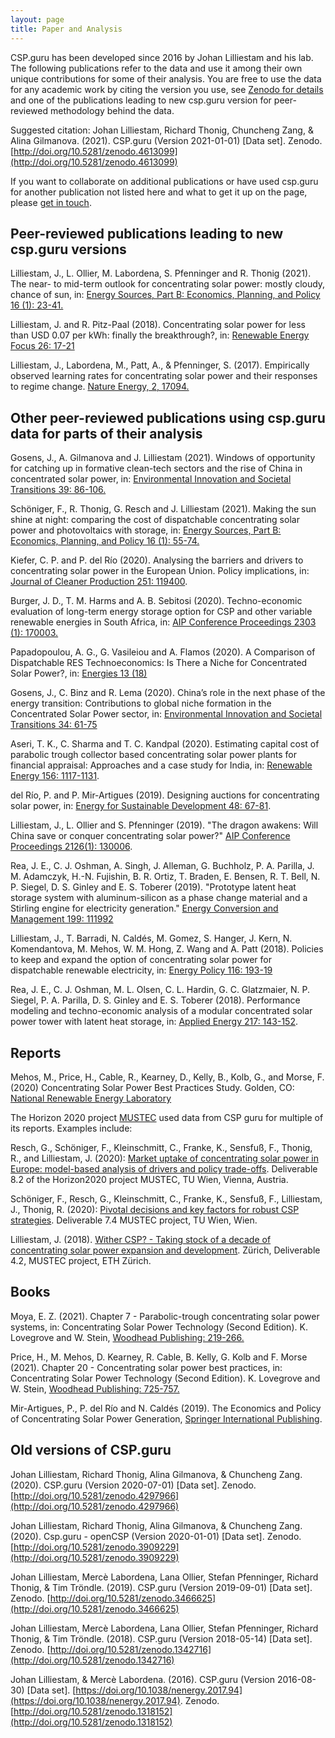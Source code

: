 ```yaml
---
layout: page
title: Paper and Analysis
---
```


CSP.guru has been developed since 2016 by Johan Lilliestam and his lab. The following publications refer to the data and use it among their own unique contributions for some of their analysis. You are free to use the data for any academic work by citing the version you use, see [Zenodo for details](https://doi.org/10.5281/zenodo.1318151) and one of the publications leading to new csp.guru version for peer-reviewed methodology behind the data.

Suggested citation: Johan Lilliestam, Richard Thonig, Chuncheng Zang, & Alina Gilmanova. (2021). CSP.guru (Version 2021-01-01) [Data set]. Zenodo. [http://doi.org/10.5281/zenodo.4613099](http://doi.org/10.5281/zenodo.4613099)

If you want to collaborate on additional publications or have used csp.guru for another publication not listed here and what to get it up on the page, please [get in touch](mailto:richard.thonig@iass-potsdam.de).

## Peer-reviewed publications leading to new csp.guru versions

Lilliestam, J., L. Ollier, M. Labordena, S. Pfenninger and R. Thonig (2021). The near- to mid-term outlook for concentrating solar power: mostly cloudy, chance of sun, in: [Energy Sources, Part B: Economics, Planning, and Policy 16 (1): 23-41.](https://doi.org/10.1080/15567249.2020.1773580)

Lilliestam, J. and R. Pitz-Paal (2018). Concentrating solar power for less than USD 0.07 per kWh: finally the breakthrough?, in: [Renewable Energy Focus 26: 17-21](https://doi.org/10.1016/j.ref.2018.06.002)

Lilliestam, J., Labordena, M., Patt, A., & Pfenninger, S. (2017). Empirically observed learning rates for concentrating solar power and their responses to regime change. [Nature Energy, 2, 17094.]( https://doi.org/10.1038/nenergy.2017.94)

## Other peer-reviewed publications using csp.guru data for parts of their analysis

Gosens, J., A. Gilmanova and J. Lilliestam (2021). Windows of opportunity for catching up in formative clean-tech sectors and the rise of China in concentrated solar power, in: [Environmental Innovation and Societal Transitions 39: 86-106.](https://doi.org/10.1016/j.eist.2021.03.005)

Schöniger, F., R. Thonig, G. Resch and J. Lilliestam (2021). Making the sun shine at night: comparing the cost of dispatchable concentrating solar power and photovoltaics with storage, in: [Energy Sources, Part B: Economics, Planning, and Policy 16 (1): 55-74.](https://doi.org/10.1080/15567249.2020.1843565)

Kiefer, C. P. and P. del Río (2020). Analysing the barriers and drivers to concentrating solar power in the European Union. Policy implications, in: [Journal of Cleaner Production 251: 119400](https://doi.org/10.1016/j.jclepro.2019.119400).

Burger, J. D., T. M. Harms and A. B. Sebitosi (2020). Techno-economic evaluation of long-term energy storage option for CSP and other variable renewable energies in South Africa, in: [AIP Conference Proceedings 2303 (1): 170003.](https://doi.org/10.1063/5.0028938)

Papadopoulou, A. G., G. Vasileiou and A. Flamos (2020). A Comparison of Dispatchable RES Technoeconomics: Is There a Niche for Concentrated Solar Power?, in: [Energies 13 (18)](https://doi.org/10.3390/en13184768)

Gosens, J., C. Binz and R. Lema (2020). China’s role in the next phase of the energy transition: Contributions to global niche formation in the Concentrated Solar Power sector, in: [Environmental Innovation and Societal Transitions 34: 61-75](https://doi.org/10.1016/j.eist.2019.12.004)

Aseri, T. K., C. Sharma and T. C. Kandpal (2020). Estimating capital cost of parabolic trough collector based concentrating solar power plants for financial appraisal: Approaches and a case study for India, in: [Renewable Energy 156: 1117-1131](https://doi.org/10.1016/j.renene.2020.04.138).

del Río, P. and P. Mir-Artigues (2019). Designing auctions for concentrating solar power, in: [Energy for Sustainable Development 48: 67-81](https://doi.org/10.1016/j.esd.2018.10.005).

Lilliestam, J., L. Ollier and S. Pfenninger (2019). "The dragon awakens: Will China save or conquer concentrating solar power?" [AIP Conference Proceedings 2126(1): 130006](https://aip.scitation.org/doi/abs/10.1063/1.5117648).

Rea, J. E., C. J. Oshman, A. Singh, J. Alleman, G. Buchholz, P. A. Parilla, J. M. Adamczyk, H.-N. Fujishin, B. R. Ortiz, T. Braden, E. Bensen, R. T. Bell, N. P. Siegel, D. S. Ginley and E. S. Toberer (2019). "Prototype latent heat storage system with aluminum-silicon as a phase change material and a Stirling engine for electricity generation." [Energy Conversion and Management 199: 111992](https://doi.org/10.1016/j.enconman.2019.111992)

Lilliestam, J., T. Barradi, N. Caldés, M. Gomez, S. Hanger, J. Kern, N. Komendantova, M. Mehos, W. M. Hong, Z. Wang and A. Patt (2018). Policies to keep and expand the option of concentrating solar power for dispatchable renewable electricity, in: [Energy Policy 116: 193-19](https://doi.org/10.1016/j.enpol.2018.02.014)

Rea, J. E., C. J. Oshman, M. L. Olsen, C. L. Hardin, G. C. Glatzmaier, N. P. Siegel, P. A. Parilla, D. S. Ginley and E. S. Toberer (2018). Performance modeling and techno-economic analysis of a modular concentrated solar power tower with latent heat storage, in: [Applied Energy 217: 143-152](https://doi.org/10.1016/j.apenergy.2018.02.067).

## Reports

Mehos, M., Price, H., Cable, R., Kearney, D., Kelly, B., Kolb, G., and Morse, F. (2020) Concentrating Solar Power Best Practices Study. Golden, CO: [National Renewable Energy Laboratory](https://doi.org/10.2172/1665767)

The Horizon 2020 project [MUSTEC](www.mustec.eu) used data from CSP guru for multiple of its reports. Examples include:

Resch, G., Schöniger, F., Kleinschmitt, C., Franke, K., Sensfuß, F., Thonig, R., and Lilliestam, J. (2020): [Market uptake of concentrating solar power in Europe: model-based analysis of drivers and policy trade-offs](https://www.mustec.eu/node/130). Deliverable 8.2 of the Horizon2020 project MUSTEC, TU Wien, Vienna, Austria.

Schöniger, F., Resch, G., Kleinschmitt, C., Franke, K., Sensfuß, F., Lilliestam, J., Thonig, R. (2020): [Pivotal decisions and key factors for robust CSP strategies](https://www.iass-potsdam.de/de/ergebnisse/publikationen/2020/pivotal-decisions-and-key-factors-robust-csp-strategies-deliverable). Deliverable 7.4 MUSTEC project, TU Wien, Wien.

Lilliestam, J. (2018). [Wither CSP? - Taking stock of a decade of concentrating solar power expansion and development](https://mustec.eu/node/66). Zürich, Deliverable 4.2, MUSTEC project, ETH Zürich.

## Books
Moya, E. Z. (2021). Chapter 7 - Parabolic-trough concentrating solar power systems, in: Concentrating Solar Power Technology (Second Edition). K. Lovegrove and W. Stein, [Woodhead Publishing: 219-266.](https://doi.org/10.1016/B978-0-12-819970-1.00009-8)

Price, H., M. Mehos, D. Kearney, R. Cable, B. Kelly, G. Kolb and F. Morse (2021). Chapter 20 - Concentrating solar power best practices, in: Concentrating Solar Power Technology (Second Edition). K. Lovegrove and W. Stein, [Woodhead Publishing: 725-757.](https://doi.org/10.1016/B978-0-12-819970-1.00020-7)

Mir-Artigues, P., P. del Río and N. Caldés (2019). The Economics and Policy of Concentrating Solar Power Generation, [Springer International Publishing](https://www.springer.com/gp/book/9783030119379).

## Old versions of CSP.guru
Johan Lilliestam, Richard Thonig, Alina Gilmanova, & Chuncheng Zang. (2020). CSP.guru (Version 2020-07-01) [Data set]. Zenodo. [http://doi.org/10.5281/zenodo.4297966](http://doi.org/10.5281/zenodo.4297966)

Johan Lilliestam, Richard Thonig, Alina Gilmanova, & Chuncheng Zang. (2020). Csp.guru - openCSP (Version 2020-01-01) [Data set]. Zenodo. [http://doi.org/10.5281/zenodo.3909229](http://doi.org/10.5281/zenodo.3909229)

Johan Lilliestam, Mercè Labordena, Lana Ollier, Stefan Pfenninger, Richard Thonig, & Tim Tröndle. (2019). CSP.guru (Version 2019-09-01) [Data set]. Zenodo. [http://doi.org/10.5281/zenodo.3466625](http://doi.org/10.5281/zenodo.3466625)

Johan Lilliestam, Mercè Labordena, Lana Ollier, Stefan Pfenninger, Richard Thonig, & Tim Tröndle. (2018). CSP.guru (Version 2018-05-14) [Data set]. Zenodo. [http://doi.org/10.5281/zenodo.1342716](http://doi.org/10.5281/zenodo.1342716)

Johan Lilliestam, & Mercè Labordena. (2016). CSP.guru (Version 2016-08-30) [Data set]. [https://doi.org/10.1038/nenergy.2017.94](https://doi.org/10.1038/nenergy.2017.94). Zenodo. [http://doi.org/10.5281/zenodo.1318152](http://doi.org/10.5281/zenodo.1318152)
